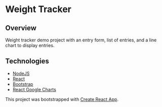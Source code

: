 # Weight Tracker

## Overview

Weight tracker demo project with an entry form, list of entries, and a line chart to display entries.

## Technologies

- [NodeJS](https://nodejs.org/en/)
- [React](https://reactjs.org)
- [Bootstrap](https://getbootstrap.com)
- [React Google Charts](https://www.npmjs.com/package/react-google-charts)

This project was bootstrapped with [Create React App](https://github.com/facebook/create-react-app).
